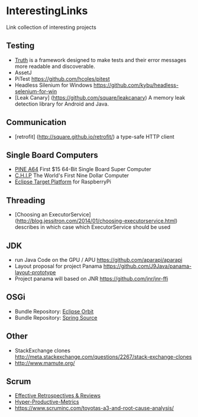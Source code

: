 # InterestingLinks
Link collection of interesting projects

## Testing

 * [Truth](http://google.github.io/truth/) is a framework designed to make tests and their error messages more readable and discoverable.
 * AssetJ
 * PiTest https://github.com/hcoles/pitest
 * Headless Silenium for Windows https://github.com/kybu/headless-selenium-for-win
 * [Leak Canary] (https://github.com/square/leakcanary) A memory leak detection library for Android and Java.
 
## Communication
 * [retrofit] (http://square.github.io/retrofit/) a type-safe HTTP client 

## Single Board Computers
 * [PINE A64](http://pine64.com/) First $15 64-Bit Single Board Super Computer
 * [C.H.I.P](http://nextthing.co/pages/chip) The World's First Nine Dollar Computer
 * [Eclipse Target Platform](https://github.com/turesheim/eclipse-rpi) for RaspberryPi

## Threading
 * [Choosing an ExecutorService] (http://blog.jessitron.com/2014/01/choosing-executorservice.html) describes in which case which ExecutorService should be used

## JDK
 * run Java Code on the GPU / APU  https://github.com/aparapi/aparapi
 * Layout proposal for project Panama https://github.com/J9Java/panama-layout-prototype
 * Project panama will based on JNR https://github.com/jnr/jnr-ffi
 
## OSGi
 * Bundle Repository: [Eclipse Orbit](http://download.eclipse.org/tools/orbit)
 * Bundle Repository: [Spring Source](http://ebr.springsource.com/repository/app/bundle)
 
## Other
 * StackExchange clones http://meta.stackexchange.com/questions/2267/stack-exchange-clones
  * http://www.mamute.org/

## Scrum
 * [Effective Retrospectives & Reviews](https://www.scrumalliance.org/community/articles/2010/may/effective-retrospectives-reviews)
 * [Hyper-Productive-Metrics](http://www.scruminc.com/wp-content/uploads/2014/05/Hyper-Productive-Metircs.pdf)
 * https://www.scruminc.com/toyotas-a3-and-root-cause-analysis/
